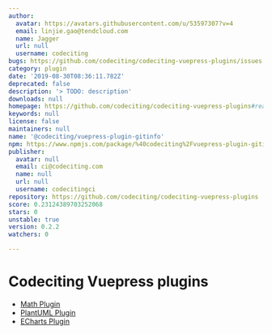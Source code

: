 ```yaml
---
author:
  avatar: https://avatars.githubusercontent.com/u/53597307?v=4
  email: linjie.gao@tendcloud.com
  name: Jagger
  url: null
  username: codeciting
bugs: https://github.com/codeciting/codeciting-vuepress-plugins/issues
category: plugin
date: '2019-08-30T08:36:11.782Z'
deprecated: false
description: '> TODO: description'
downloads: null
homepage: https://github.com/codeciting/codeciting-vuepress-plugins#readme
keywords: null
license: false
maintainers: null
name: '@codeciting/vuepress-plugin-gitinfo'
npm: https://www.npmjs.com/package/%40codeciting%2Fvuepress-plugin-gitinfo
publisher:
  avatar: null
  email: ci@codeciting.com
  name: null
  url: null
  username: codecitingci
repository: https://github.com/codeciting/codeciting-vuepress-plugins
score: 0.23124389703252068
stars: 0
unstable: true
version: 0.2.2
watchers: 0

---
```


# Codeciting Vuepress plugins

- [Math Plugin](packages/vuepress-plugin-math/README.md)
- [PlantUML Plugin](packages/vuepress-plugin-plantuml/README.md)
- [ECharts Plugin](packages/vuepress-plugin-echarts/README.md)
